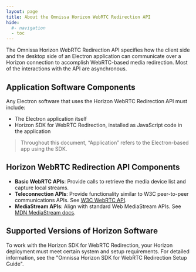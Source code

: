 ```yaml
---
layout: page
title: About the Omnissa Horizon WebRTC Redirection API
hide:
  #- navigation
  - toc
---
```


The Omnissa Horizon WebRTC Redirection API specifies how the client side and the desktop side of an Electron application can communicate over a Horizon connection to accomplish WebRTC-based media redirection. Most of the interactions with the API are asynchronous.

## Application Software Components

Any Electron software that uses the Horizon WebRTC Redirection API must include:

- The Electron application itself
- Horizon SDK for WebRTC Redirection, installed as JavaScript code in the application

> Throughout this document, “Application” refers to the Electron-based app using the SDK.

## Horizon WebRTC Redirection API Components

- **Basic WebRTC APIs**: Provide calls to retrieve the media device list and capture local streams.
- **Teleconnection APIs**: Provide functionality similar to W3C peer-to-peer communications APIs. See [W3C WebRTC API](https://www.w3.org/TR/webrtc/#peer-to-peer-connections).
- **MediaStream APIs**: Align with standard Web MediaStream APIs. See [MDN MediaStream docs](https://developer.mozilla.org/en-US/docs/Web/API/MediaStream).

## Supported Versions of Horizon Software

To work with the Horizon SDK for WebRTC Redirection, your Horizon deployment must meet certain system and setup requirements. For detailed information, see the "Omnissa Horizon SDK for WebRTC Redirection Setup Guide".


